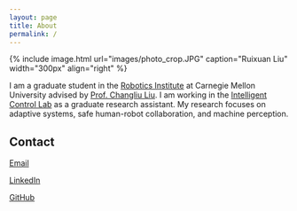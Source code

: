```yaml
---
layout: page
title: About
permalink: /
---
```


{% include image.html url="images/photo_crop.JPG" caption="Ruixuan Liu" width="300px" align="right" %}

I am a graduate student in the [Robotics Institute](https://www.ri.cmu.edu/) at Carnegie Mellon University advised by [Prof. Changliu Liu](https://www.ri.cmu.edu/ri-faculty/changliu-liu/). I am working in the [Intelligent Control Lab]() as a graduate research assistant. My research focuses on adaptive systems, safe human-robot collaboration, and machine perception.

## Contact
[Email](ruixuanl@andrew.cmu.edu)

[LinkedIn](https://www.linkedin.com/in/ruixuan-wayne-liu-a71b50127/)

[GitHub](https://github.com/waynekyrie)

